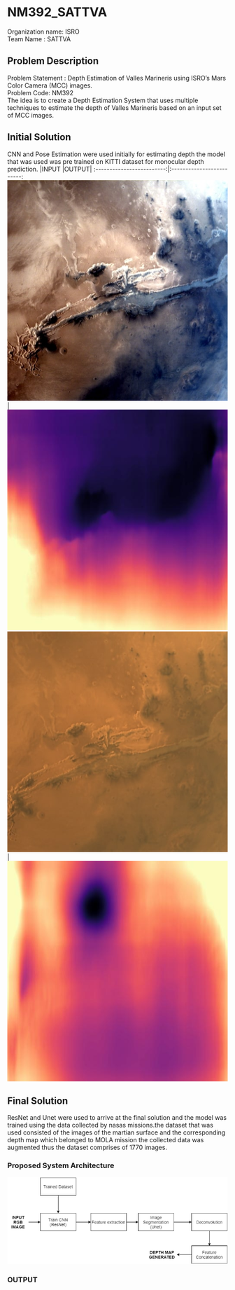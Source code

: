 # NM392_SATTVA

Organization name: ISRO\
Team Name : SATTVA

## Problem Description
Problem Statement : Depth Estimation of Valles Marineris using ISRO’s Mars Color Camera (MCC) images.\
Problem Code: NM392\
The idea is to create a Depth Estimation System that uses multiple techniques to estimate the depth of Valles Marineris based on an input set of MCC images.

## Initial Solution
CNN and Pose Estimation were used initially for estimating depth the model that was used was pre trained on KITTI dataset for monocular depth prediction.
|INPUT     |OUTPUT|
:-------------------------:|:-------------------------:
![](images/inputmono+stereo_1024x320.jpg) | ![](images/outputmono+stereo_1024x320.jpg)
![](images/inputmono+stereo.jpg) | ![](images/outputmono+stereo.jpeg)

## Final Solution
ResNet and Unet were used to arrive at the final solution and the model was trained using the data collected by nasas missions.the dataset that was used consisted of the images of the martian surface and the corresponding depth map which belonged to MOLA mission the collected data was augmented thus the dataset comprises of 1770 images.

### Proposed System Architecture
![alt text](images/proposed_sys_arch.png)

### OUTPUT

